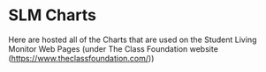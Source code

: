 # SLM Charts

Here are hosted all of the Charts that are used on the Student Living Monitor Web Pages (under The Class Foundation website (https://www.theclassfoundation.com/))
